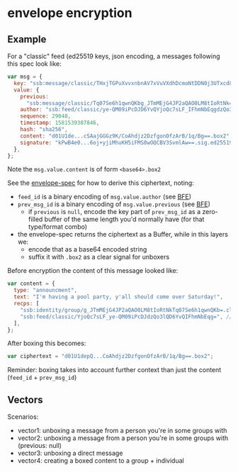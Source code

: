 # envelope encryption

## Example

For a "classic" feed (ed25519 keys, json encoding, a messages following this spec look like:

```js
var msg = {
  key: "ssb:message/classic/THxjTGPuXvvxnbnAV7xVuVXdhDcmoNtDDN0j3UTxcd8=",
  value: {
    previous:
      "ssb:message/classic/Tq07Se6h1qwnQKbg_JTmMEjG4JP2aQAO0LM8tIoRtNk=",
    author: "ssb:feed/classic/ye-QM09iPcDJD6YvQYjoQc7sLF_IFhmNbEqgdzQo3lQ=",
    sequence: 29048,
    timestamp: 1581539387846,
    hash: "sha256",
    content: "d01U1de...cSAajGGGz9K/CoAhdjz2DzfgonOfzArB/1q/Bg==.box2", // <<<
    signature: "kPwB4e0...6oj+yjiMhuKH5iFMS8wOQCBV3SvmlAw==.sig.ed25519",
  },
};
```

Note the `msg.value.content` is of form `<base64>.box2`

See the [envelope-spec](https://github.com/ssbc/envelope-spec) for how to derive this ciphertext, noting:

- `feed_id` is a binary encoding of `msg.value.author` (see [BFE])
- `prev_msg_id` is a binary encoding of `msg.value.previous` (see [BFE])
  - if `previous` is `null`, encode the key part of `prev_msg_id` as a zero-filled buffer of the same length you'd normally have (for that type/format combo)
- the envelope-spec returns the ciphertext as a Buffer, while in this layers we:
  - encode that as a base64 encoded string
  - suffix it with `.box2` as a clear signal for unboxers

Before encryption the content of this message looked like:

```js
var content = {
  type: "announcment",
  text: "I'm having a pool party, y'all should come over Saturday!",
  recps: [
    "ssb:identity/group/g_JTmMEjG4JP2aQAO0LM8tIoRtNkTq07Se6h1qwnQKb=.cloaked", // a group_id
    "ssb:feed/classic/YjoQc7sLF_ye-QM09iPcDJdzQo3lQD6YvQIFhmNbEqg=", // a feed_id
  ],
};
```

After boxing this becomes:

```js
var ciphertext = "d01U1depQ...CoAhdjz2DzfgonOfzArB/1q/Bg==.box2";
```

Reminder: boxing takes into account further context than just the content (`feed_id` + `prev_msg_id`)

## Vectors

Scenarios:

- vector1: unboxing a message from a person you're in some groups with
- vector2: unboxing a message from a person you're in some groups with (previous: null)
- vector3: unboxing a direct message
- vector4: creating a boxed content to a group + individual

[bfe]: https://github.com/ssb-ngi-pointer/ssb-bfe-spec
